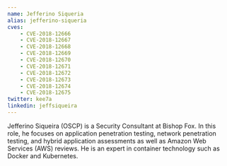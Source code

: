 ```yaml
---
name: Jefferino Siqueria
alias: jefferino-siqueria
cves:
    - CVE-2018-12666
    - CVE-2018-12667
    - CVE-2018-12668
    - CVE-2018-12669
    - CVE-2018-12670
    - CVE-2018-12671
    - CVE-2018-12672
    - CVE-2018-12673
    - CVE-2018-12674
    - CVE-2018-12675
twitter: kee7a
linkedin: jeffsiqueira
---
```

Jefferino Siqueira (OSCP) is a Security Consultant at Bishop Fox. In this role, he focuses on application penetration testing, network penetration testing, and hybrid application assessments as well as Amazon Web Services (AWS) reviews. He is an expert in container technology such as Docker and Kubernetes.
